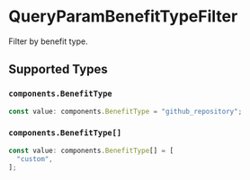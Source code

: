 # QueryParamBenefitTypeFilter

Filter by benefit type.


## Supported Types

### `components.BenefitType`

```typescript
const value: components.BenefitType = "github_repository";
```

### `components.BenefitType[]`

```typescript
const value: components.BenefitType[] = [
  "custom",
];
```

